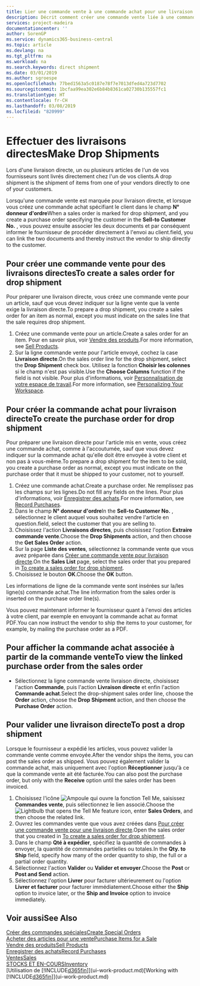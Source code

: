 ```yaml
---
title: Lier une commande vente à une commande achat pour une livraison directe | Microsoft Docs
description: Décrit comment créer une commande vente liée à une commande achat pour permettre la livraison directe du fournisseur au client.
services: project-madeira
documentationcenter: ''
author: SorenGP
ms.service: dynamics365-business-central
ms.topic: article
ms.devlang: na
ms.tgt_pltfrm: na
ms.workload: na
ms.search.keywords: direct shipment
ms.date: 03/01/2019
ms.author: sgroespe
ms.openlocfilehash: 77bed1563a5c0187e78f7e7013dfed4a723d7702
ms.sourcegitcommit: 1bcfaa99ea302e6b84b8361ca02730b135557fc1
ms.translationtype: HT
ms.contentlocale: fr-CH
ms.lasthandoff: 03/08/2019
ms.locfileid: "820999"
---
```

# <a name="make-drop-shipments"></a><span data-ttu-id="491f9-103">Effectuer des livraisons directes</span><span class="sxs-lookup"><span data-stu-id="491f9-103">Make Drop Shipments</span></span>
<span data-ttu-id="491f9-104">Lors d'une livraison directe, un ou plusieurs articles de l'un de vos fournisseurs sont livrés directement chez l'un de vos clients.</span><span class="sxs-lookup"><span data-stu-id="491f9-104">A drop shipment is the shipment of items from one of your vendors directly to one of your customers.</span></span>

<span data-ttu-id="491f9-105">Lorsqu'une commande vente est marquée pour livraison directe, et lorsque vous créez une commande achat spécifiant le client dans le champ **N° donneur d'ordre**</span><span class="sxs-lookup"><span data-stu-id="491f9-105">When a sales order is marked for drop shipment, and you create a purchase order specifying the customer in the **Sell-to Customer No.**</span></span> <span data-ttu-id="491f9-106">, vous pouvez ensuite associer les deux documents et par conséquent informer le fournisseur de procéder directement à l'envoi au client.</span><span class="sxs-lookup"><span data-stu-id="491f9-106">field, you can link the two documents and thereby instruct the vendor to ship directly to the customer.</span></span>

## <a name="to-create-a-sales-order-for-drop-shipment"></a><span data-ttu-id="491f9-107">Pour créer une commande vente pour des livraisons directes</span><span class="sxs-lookup"><span data-stu-id="491f9-107">To create a sales order for drop shipment</span></span>
<span data-ttu-id="491f9-108">Pour préparer une livraison directe, vous créez une commande vente pour un article, sauf que vous devez indiquer sur la ligne vente que la vente exige la livraison directe.</span><span class="sxs-lookup"><span data-stu-id="491f9-108">To prepare a drop shipment, you create a sales order for an item as normal, except you must indicate on the sales line that the sale requires drop shipment.</span></span>

1. <span data-ttu-id="491f9-109">Créez une commande vente pour un article.</span><span class="sxs-lookup"><span data-stu-id="491f9-109">Create a sales order for an item.</span></span> <span data-ttu-id="491f9-110">Pour en savoir plus, voir [Vendre des produits](sales-how-sell-products.md).</span><span class="sxs-lookup"><span data-stu-id="491f9-110">For more information, see [Sell Products](sales-how-sell-products.md).</span></span>
2. <span data-ttu-id="491f9-111">Sur la ligne commande vente pour l'article envoyé, cochez la case **Livraison directe**.</span><span class="sxs-lookup"><span data-stu-id="491f9-111">On the sales order line for the drop shipment, select the **Drop Shipment** check box.</span></span> <span data-ttu-id="491f9-112">Utilisez la fonction **Choisir les colonnes** si le champ n'est pas visible.</span><span class="sxs-lookup"><span data-stu-id="491f9-112">Use the **Choose Columns** function if the field is not visible.</span></span> <span data-ttu-id="491f9-113">Pour plus d'informations, voir [Personnalisation de votre espace de travail](ui-personalization-user.md).</span><span class="sxs-lookup"><span data-stu-id="491f9-113">For more information, see [Personalizing Your Workspace](ui-personalization-user.md).</span></span>

## <a name="to-create-the-purchase-order-for-drop-shipment"></a><span data-ttu-id="491f9-114">Pour créer la commande achat pour livraison directe</span><span class="sxs-lookup"><span data-stu-id="491f9-114">To create the purchase order for drop shipment</span></span>
<span data-ttu-id="491f9-115">Pour préparer une livraison directe pour l'article mis en vente, vous créez une commande achat, comme à l'accoutumée, sauf que vous devez indiquer sur la commande achat qu'elle doit être envoyée à votre client et non pas à vous-même.</span><span class="sxs-lookup"><span data-stu-id="491f9-115">To prepare a drop shipment for the item to be sold, you create a purchase order as normal, except you must indicate on the purchase order that it must be shipped to your customer, not to yourself.</span></span>

1. <span data-ttu-id="491f9-116">Créez une commande achat.</span><span class="sxs-lookup"><span data-stu-id="491f9-116">Create a purchase order.</span></span> <span data-ttu-id="491f9-117">Ne remplissez pas les champs sur les lignes.</span><span class="sxs-lookup"><span data-stu-id="491f9-117">Do not fill any fields on the lines.</span></span> <span data-ttu-id="491f9-118">Pour plus d'informations, voir [Enregistrer des achats](purchasing-how-record-purchases.md).</span><span class="sxs-lookup"><span data-stu-id="491f9-118">For more information, see [Record Purchases](purchasing-how-record-purchases.md).</span></span>
2. <span data-ttu-id="491f9-119">Dans le champ **N° donneur d'ordre**</span><span class="sxs-lookup"><span data-stu-id="491f9-119">In the **Sell-to Customer No.**</span></span> <span data-ttu-id="491f9-120">, sélectionnez le client auquel vous souhaitez vendre l'article en question.</span><span class="sxs-lookup"><span data-stu-id="491f9-120">field, select the customer that you are selling to.</span></span>
3. <span data-ttu-id="491f9-121">Choisissez l'action **Livraisons directes**, puis choisissez l'option **Extraire commande vente**.</span><span class="sxs-lookup"><span data-stu-id="491f9-121">Choose the **Drop Shipments** action, and then choose the **Get Sales Order** action.</span></span>
4. <span data-ttu-id="491f9-122">Sur la page **Liste des ventes**, sélectionnez la commande vente que vous avez préparée dans [Créer une commande vente pour livraison directe](sales-how-drop-shipment.md#to-create-a-sales-order-for-drop-shipment).</span><span class="sxs-lookup"><span data-stu-id="491f9-122">On the **Sales List** page, select the sales order that you prepared in [To create a sales order for drop shipment](sales-how-drop-shipment.md#to-create-a-sales-order-for-drop-shipment).</span></span>
5. <span data-ttu-id="491f9-123">Choisissez le bouton **OK**.</span><span class="sxs-lookup"><span data-stu-id="491f9-123">Choose the **OK** button.</span></span>

<span data-ttu-id="491f9-124">Les informations de ligne de la commande vente sont insérées sur la/les ligne(s) commande achat.</span><span class="sxs-lookup"><span data-stu-id="491f9-124">The line information from the sales order is inserted on the purchase order line(s).</span></span>

<span data-ttu-id="491f9-125">Vous pouvez maintenant informer le fournisseur quant à l'envoi des articles à votre client, par exemple en envoyant la commande achat au format PDF.</span><span class="sxs-lookup"><span data-stu-id="491f9-125">You can now instruct the vendor to ship the items to your customer, for example, by mailing the purchase order as a PDF.</span></span>     

## <a name="to-view-the-linked-purchase-order-from-the-sales-order"></a><span data-ttu-id="491f9-126">Pour afficher la commande achat associée à partir de la commande vente</span><span class="sxs-lookup"><span data-stu-id="491f9-126">To view the linked purchase order from the sales order</span></span>
* <span data-ttu-id="491f9-127">Sélectionnez la ligne commande vente livraison directe, choisissez l'action **Commande**, puis l'action **Livraison directe** et enfin l'action **Commande achat**.</span><span class="sxs-lookup"><span data-stu-id="491f9-127">Select the drop-shipment sales order line, choose the **Order** action, choose the **Drop Shipment** action, and then choose the **Purchase Order** action.</span></span>

## <a name="to-post-a-drop-shipment"></a><span data-ttu-id="491f9-128">Pour valider une livraison directe</span><span class="sxs-lookup"><span data-stu-id="491f9-128">To post a drop shipment</span></span>
<span data-ttu-id="491f9-129">Lorsque le fournisseur a expédié les articles, vous pouvez valider la commande vente comme envoyée.</span><span class="sxs-lookup"><span data-stu-id="491f9-129">After the vendor ships the items, you can post the sales order as shipped.</span></span> <span data-ttu-id="491f9-130">Vous pouvez également valider la commande achat, mais uniquement avec l'option **Réceptionner** jusqu'à ce que la commande vente ait été facturée.</span><span class="sxs-lookup"><span data-stu-id="491f9-130">You can also post the purchase order, but only with the **Receive** option until the sales order has been invoiced.</span></span>

1. <span data-ttu-id="491f9-131">Choisissez l'icône ![Ampoule qui ouvre la fonction Tell Me](media/ui-search/search_small.png "Dites-moi ce que vous voulez faire"), saisissez **Commandes vente**, puis sélectionnez le lien associé.</span><span class="sxs-lookup"><span data-stu-id="491f9-131">Choose the ![Lightbulb that opens the Tell Me feature](media/ui-search/search_small.png "Tell me what you want to do") icon, enter **Sales Orders**, and then choose the related link.</span></span>
2. <span data-ttu-id="491f9-132">Ouvrez les commandes vente que vous avez créées dans [Pour créer une commande vente pour une livraison directe]().</span><span class="sxs-lookup"><span data-stu-id="491f9-132">Open the sales order that you created in [To create a sales order for drop shipment]().</span></span>
3. <span data-ttu-id="491f9-133">Dans le champ **Qté à expédier**, spécifiez la quantité de commandes à envoyer, la quantité de commandes partielles ou totales.</span><span class="sxs-lookup"><span data-stu-id="491f9-133">In the **Qty. to Ship** field, specify how many of the order quantity to ship, the full or a partial order quantity.</span></span>
4. <span data-ttu-id="491f9-134">Sélectionnez l'action **Valider** ou **Valider et envoyer**.</span><span class="sxs-lookup"><span data-stu-id="491f9-134">Choose the **Post** or **Post and Send** action.</span></span>
5. <span data-ttu-id="491f9-135">Sélectionnez l'option **Livrer** pour facturer ultérieurement ou l'option **Livrer et facturer** pour facturer immédiatement.</span><span class="sxs-lookup"><span data-stu-id="491f9-135">Choose either the **Ship** option to invoice later, or the **Ship and Invoice** option to invoice immediately.</span></span>

## <a name="see-also"></a><span data-ttu-id="491f9-136">Voir aussi</span><span class="sxs-lookup"><span data-stu-id="491f9-136">See Also</span></span>
[<span data-ttu-id="491f9-137">Créer des commandes spéciales</span><span class="sxs-lookup"><span data-stu-id="491f9-137">Create Special Orders</span></span>](sales-how-to-create-special-orders.md)  
[<span data-ttu-id="491f9-138">Acheter des articles pour une vente</span><span class="sxs-lookup"><span data-stu-id="491f9-138">Purchase Items for a Sale</span></span>](purchasing-how-purchase-products-sale.md)  
[<span data-ttu-id="491f9-139">Vendre des produits</span><span class="sxs-lookup"><span data-stu-id="491f9-139">Sell Products</span></span>](sales-how-sell-products.md)  
[<span data-ttu-id="491f9-140">Enregistrer des achats</span><span class="sxs-lookup"><span data-stu-id="491f9-140">Record Purchases</span></span>](purchasing-how-record-purchases.md)  
[<span data-ttu-id="491f9-141">Ventes</span><span class="sxs-lookup"><span data-stu-id="491f9-141">Sales</span></span>](sales-manage-sales.md)  
[<span data-ttu-id="491f9-142">STOCKS ET EN-COURS</span><span class="sxs-lookup"><span data-stu-id="491f9-142">Inventory</span></span>](inventory-manage-inventory.md)  
<span data-ttu-id="491f9-143">[Utilisation de [!INCLUDE[d365fin](includes/d365fin_md.md)]](ui-work-product.md)</span><span class="sxs-lookup"><span data-stu-id="491f9-143">[Working with [!INCLUDE[d365fin](includes/d365fin_md.md)]](ui-work-product.md)</span></span>
